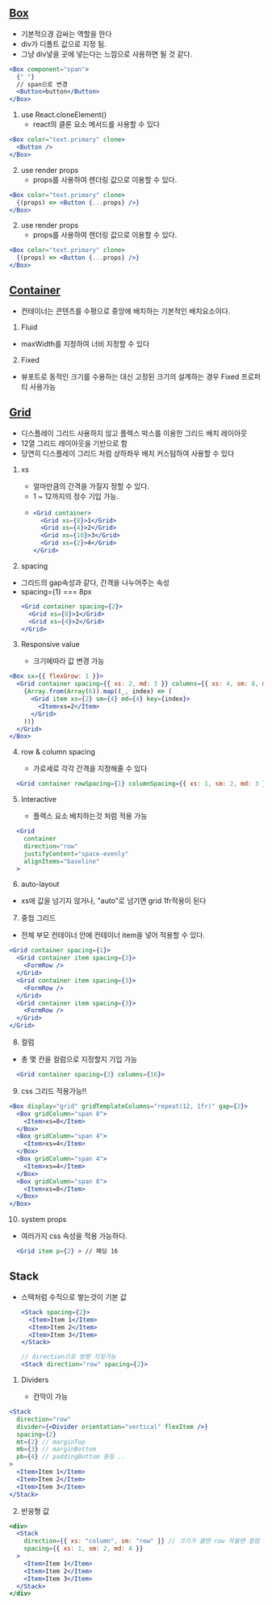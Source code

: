## [Box](https://next.material-ui.com/components/Box)

- 기본적으경 감싸는 역할을 한다
- div가 디폴트 값으로 지정 됨.
- 그냥 div넣을 곳에 넣는다는 느낌으로 사용하면 될 것 같다.

```jsx
<Box component="span">
  {" "}
  // span으로 변경
  <Button>button</Button>
</Box>
```

1. use React.cloneElement()
   - react의 클론 요소 메서드를 사용할 수 있다

```jsx
<Box color="text.primary" clone>
  <Button />
</Box>
```

2. use render props
   - props를 사용하여 렌더링 값으로 이용할 수 있다.

```jsx
<Box color="text.primary" clone>
  {(props) => <Button {...props} />}
</Box>
```

2. use render props
   - props를 사용하여 렌더링 값으로 이용할 수 있다.

```jsx
<Box color="text.primary" clone>
  {(props) => <Button {...props} />}
</Box>
```

## [Container](https://next.material-ui.com/components/container)

- 컨테이너는 콘텐츠를 수평으로 중앙에 배치하는 기본적인 배치요소이다.

1. Fluid

- maxWidth를 지정하여 너비 지정할 수 있다

2. Fixed

- 뷰포트로 동적인 크기를 수용하는 대신 고정된 크기의 설계하는 경우 Fixed 프로퍼티 사용가능

## [Grid](https://next.material-ui.com/components/grid)

- 디스플레이 그리드 사용하지 않고 플렉스 박스를 이용한 그리드 배치 레이아웃
- 12열 그리드 레이아웃을 기반으로 함
- 당연히 디스플레이 그리드 처럼 상하좌우 배치 커스텀하여 사용할 수 있다

1. xs

   - 얼마만큼의 간격을 가질지 정할 수 있다.
   - 1 ~ 12까지의 정수 기입 가능.
   - ```jsx
     <Grid container>
       <Grid xs={8}>1</Grid>
       <Grid xs={4}>2</Grid>
       <Grid xs={10}>3</Grid>
       <Grid xs={2}>4</Grid>
     </Grid>
     ```

2. spacing

- 그리드의 gap속성과 같다, 간격을 나누어주는 속성
- spacing={1} === 8px
  ```jsx
  <Grid container spacing={2}>
    <Grid xs={8}>1</Grid>
    <Grid xs={4}>2</Grid>
  </Grid>
  ```

3. Responsive value

   - 크기에따라 값 변경 가능

```jsx
<Box sx={{ flexGrow: 1 }}>
  <Grid container spacing={{ xs: 2, md: 3 }} columns={{ xs: 4, sm: 8, md: 12 }}>
    {Array.from(Array(6)).map((_, index) => (
      <Grid item xs={2} sm={4} md={4} key={index}>
        <Item>xs=2</Item>
      </Grid>
    ))}
  </Grid>
</Box>
```

4. row & column spacing

   - 가로세로 각각 간격을 지정해줄 수 있다

```jsx
  <Grid container rowSpacing={1} columnSpacing={{ xs: 1, sm: 2, md: 3 }}>
```

5. Interactive

   - 플렉스 요소 배치하는것 처럼 적용 가능

```jsx
  <Grid
    container
    direction="row"
    justifyContent="space-evenly"
    alignItems="baseline"
  >
```

6. auto-layout

- xs에 값을 넘기지 않거나, "auto"로 넘기면 grid 1fr적용이 된다

7.  중첩 그리드

- 전체 부모 컨테이너 안에 컨테이너 item을 넣어 적용할 수 있다.

```jsx
<Grid container spacing={1}>
  <Grid container item spacing={3}>
    <FormRow />
  </Grid>
  <Grid container item spacing={3}>
    <FormRow />
  </Grid>
  <Grid container item spacing={3}>
    <FormRow />
  </Grid>
</Grid>
```

8. 컬럼

- 총 몇 칸을 컬럼으로 지정할지 기입 가능

```jsx
  <Grid container spacing={2} columns={16}>
```

9. css 그리드 적용가능!!

```jsx
<Box display="grid" gridTemplateColumns="repeat(12, 1fr)" gap={2}>
  <Box gridColumn="span 8">
    <Item>xs=8</Item>
  </Box>
  <Box gridColumn="span 4">
    <Item>xs=4</Item>
  </Box>
  <Box gridColumn="span 4">
    <Item>xs=4</Item>
  </Box>
  <Box gridColumn="span 8">
    <Item>xs=8</Item>
  </Box>
</Box>
```

10. system props

- 여러가지 css 속성을 적용 가능하다.

```jsx
  <Grid item p={2} > // 패딩 16
```

## Stack

- 스택처럼 수직으로 쌓는것이 기본 값

  ```jsx
  <Stack spacing={2}>
    <Item>Item 1</Item>
    <Item>Item 2</Item>
    <Item>Item 3</Item>
  </Stack>

  // direction으로 방향 지정가능
  <Stack direction="row" spacing={2}>
  ```

1. Dividers

   - 칸막이 가능

```jsx
<Stack
  direction="row"
  divider={<Divider orientation="vertical" flexItem />}
  spacing={2}
  mt={2} // marginTop
  mb={3} // marginBottom
  pb={4} // paddingBottom 등등 ..
>
  <Item>Item 1</Item>
  <Item>Item 2</Item>
  <Item>Item 3</Item>
</Stack>
```

2. 반응형 값

```jsx
<div>
  <Stack
    direction={{ xs: "column", sm: "row" }} // 크기가 클땐 row 작을땐 컬럼
    spacing={{ xs: 1, sm: 2, md: 4 }}
  >
    <Item>Item 1</Item>
    <Item>Item 2</Item>
    <Item>Item 3</Item>
  </Stack>
</div>
```
